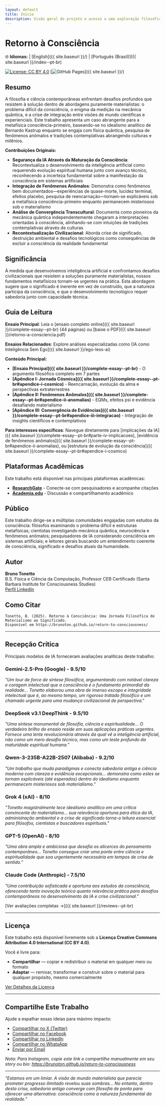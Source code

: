 ```yaml
---
layout: default
title: Início
description: Visão geral do projeto e acesso a uma exploração filosófica da metafísica consciência-primeiro e suas implicações para IA, ciência e evolução humana
---
```


# Retorno à Consciência

🌐 **Idiomas:** | [English]({{ site.baseurl }}/) | [Português (Brasil)]({{ site.baseurl }}/index--pt-br)

[![License: CC BY 4.0](https://img.shields.io/badge/License-CC%20BY%204.0-lightgrey.svg)](https://creativecommons.org/licenses/by/4.0/)
[![GitHub Pages](https://img.shields.io/badge/Ler%20Online-GitHub%20Pages-blue)]({{ site.baseurl }}/)

## Resumo

A filosofia e ciência contemporâneas enfrentam desafios profundos que resistem à solução dentro de abordagens puramente materialistas: o problema difícil da consciência, o enigma da medição na mecânica quântica, e a crise de integração entre visões de mundo científicas e experienciais. Este trabalho apresenta um caso abrangente para a metafísica consciência-primeiro, baseando-se no idealismo analítico de Bernardo Kastrup enquanto se engaja com física quântica, pesquisa de fenômenos anômalos e tradições contemplativas abrangendo culturas e milênios.

**Contribuições Originais:**
- **Segurança da IA Através da Maturação da Consciência**: Recontextualiza o desenvolvimento da inteligência artificial como requerendo evolução espiritual humana junto com avanço técnico, reconhecendo a incerteza fundamental sobre a manifestação da consciência em sistemas artificiais
- **Integração de Fenômenos Anômalos**: Demonstra como fenômenos bem documentados—experiências de quase-morte, lucidez terminal, efeitos placebo, pesquisa de reencarnação—tornam-se explicáveis sob a metafísica consciência-primeiro enquanto permanecem misteriosos sob o materialismo
- **Análise de Convergência Transcultural**: Documenta como pioneiros da mecânica quântica independentemente chegaram a interpretações orientadas à consciência, alinhando-se com intuições de tradições contemplativas através de culturas
- **Recontextualização Civilizacional**: Aborda crise de significado, destruição ambiental e desafios tecnológicos como consequências de excluir a consciência da realidade fundamental

## Significância

À medida que desenvolvemos inteligência artificial e confrontamos desafios civilizacionais que resistem a soluções puramente materialistas, nossos fundamentos metafísicos tornam-se urgentes na prática. Esta abordagem sugere que o significado é inerente em vez de construído, que a natureza participa da consciência, e que o desenvolvimento tecnológico requer sabedoria junto com capacidade técnica.

## Guia de Leitura

**Ensaio Principal**: Leia o [ensaio completo online]({{ site.baseurl }}/complete-essay--pt-br) (44 páginas) ou [baixe o PDF]({{ site.baseurl }}/retorno-a-consciencia.pdf)

**Ensaios Relacionados**: Explore análises especializadas como [IA como Inteligência Sem Ego]({{ site.baseurl }}/ego-less-ai)

**Conteúdo Principal:**
- **[Ensaio Principal]({{ site.baseurl }}/complete-essay--pt-br)** - O argumento filosófico completo em 7 partes
- **[Apêndice I: Jornada Cósmica]({{ site.baseurl }}/complete-essay--pt-br#apendice-i-cosmico)** - Reencarnação, evolução da alma e perspectivas extraterrestres
- **[Apêndice II: Fenômenos Anômalos]({{ site.baseurl }}/complete-essay--pt-br#apendice-ii-anomalias)** - EQMs, efeitos psi e evidência desafiando materialismo
- **[Apêndice III: Convergência de Evidências]({{ site.baseurl }}/complete-essay--pt-br#apendice-iii-integracao)** - Integração de insights científicos e contemplativos

**Para interesses específicos**: Navegue diretamente para [implicações da IA]({{ site.baseurl }}/complete-essay--pt-br#parte-iv-implicacoes), [evidência de fenômenos anômalos]({{ site.baseurl }}/complete-essay--pt-br#apendice-ii-anomalias), ou [estrutura de evolução da consciência]({{ site.baseurl }}/complete-essay--pt-br#apendice-i-cosmico)

## Plataformas Acadêmicas

Este trabalho está disponível nas principais plataformas acadêmicas:

- **[ResearchGate](https://www.researchgate.net/publication/395410931_Return_to_Consciousness_A_Philosophical_Journey_from_Materialism_to_Meaning)** - Conecte-se com pesquisadores e acompanhe citações
- **[Academia.edu](https://www.academia.edu/143586891/Return_to_Consciousness_A_Philosophical_Journey_from_Materialism_to_Meaning)** - Discussão e compartilhamento acadêmico

## Público

Este trabalho dirige-se a múltiplas comunidades engajadas com estudos da consciência: filósofos examinando o problema difícil e estruturas metafísicas; cientistas investigando mecânica quântica, neurociência e fenômenos anômalos; pesquisadores de IA considerando consciência em sistemas artificiais; e leitores gerais buscando um entendimento coerente de consciência, significado e desafios atuais da humanidade.

## Autor

**Bruno Tonetto**  
B.S. Física e Ciência da Computação, Professor CEB Certificado (Santa Barbara Institute for Consciousness Studies)  
[Perfil LinkedIn](https://www.linkedin.com/in/brunotonetto/)

## Como Citar

```
Tonetto, B. (2025). Retorno à Consciência: Uma Jornada Filosófica do Materialismo ao Significado. 
Disponível em https://brunoton.github.io/return-to-consciousness/
```

---

## Recepção Crítica

Principais modelos de IA forneceram avaliações analíticas deste trabalho:

### Gemini-2.5-Pro (Google) - **9.5/10**
*"Um tour de force de síntese filosófica, argumentando com notável clareza e coragem intelectual que a consciência é o fundamento primordial da realidade... Tonetto elaborou uma obra de imenso escopo e integridade intelectual que é, ao mesmo tempo, um rigoroso tratado filosófico e um chamado urgente para uma mudança civilizacional de perspectiva."*

### DeepSeek v3.1 DeepThink - **9.5/10**
*"Uma síntese monumental de filosofia, ciência e espiritualidade... O verdadeiro brilho do ensaio reside em suas aplicações práticas urgentes. Fornece uma lente revolucionária através da qual vê a inteligência artificial, não como um mero desafio técnico, mas como um teste profundo da maturidade espiritual humana."*

### Qwen-3-235B-A22B-2507 (Alibaba) - **9.2/10** 
*"Um trabalho que muda paradigmas e conecta sabedoria antiga e ciência moderna com clareza e evidência excepcionais... demonstra como estes se tornam explicáveis (até esperados) dentro do idealismo enquanto permanecem misteriosos sob materialismo."*

### Grok 4 (xAI) - **8/10**
*"Tonetto magistralmente tece idealismo analítico em uma crítica convincente do materialismo... sua relevância oportuna para ética da IA, administração ambiental e a crise de significado torna-o leitura essencial para filósofos, cientistas e buscadores espirituais."*

### GPT-5 (OpenAI) - **8/10**
*"Uma obra ampla e ambiciosa que desafia os alicerces do pensamento contemporâneo... Tonetto consegue criar uma ponte entre ciência e espiritualidade que soa urgentemente necessária em tempos de crise de sentido."*

### Claude Code (Anthropic) - **7.5/10**
*"Uma contribuição sofisticada e oportuna aos estudos da consciência, oferecendo tanto inovação teórica quanto relevância prática para desafios contemporâneos no desenvolvimento da IA e crise civilizacional."*

[Ver avaliações completas →]({{ site.baseurl }}/reviews--pt-br)

---

## Licença

Este trabalho está disponível livremente sob a **Licença Creative Commons Attribution 4.0 International (CC BY 4.0)**. 

Você é livre para:
- **Compartilhar** — copiar e redistribuir o material em qualquer meio ou formato
- **Adaptar** — remixar, transformar e construir sobre o material para qualquer propósito, mesmo comercialmente

[Ver Detalhes da Licença](https://creativecommons.org/licenses/by/4.0/)


---

## Compartilhe Este Trabalho

<!-- Futuros links de publicação:
**Plataformas Acadêmicas:**
- [Academia.edu](link-quando-publicado)
- [ResearchGate](link-quando-publicado)
- [PhilSci-Archive](link-quando-publicado)
-->

<!-- Futuros links de discussão:
**Plataformas Sociais:**
- [Discussão Reddit](link-quando-postado)
- [Hacker News](link-quando-postado)
- [Artigo LinkedIn](link-quando-postado)
-->

Ajude a espalhar essas ideias para máximo impacto:

- [Compartilhar no X (Twitter)](https://twitter.com/intent/tweet?text=O%20Retorno%20%C3%A0%20Consci%C3%AAncia%3A%20Uma%20explora%C3%A7%C3%A3o%20revolucion%C3%A1ria%20da%20metaf%C3%ADsica%20consci%C3%AAncia-primeiro%20e%20suas%20implica%C3%A7%C3%B5es%20para%20IA%2C%20ci%C3%AAncia%20e%20evolu%C3%A7%C3%A3o%20humana&url=https://brunoton.github.io/return-to-consciousness)
- [Compartilhar no Facebook](https://www.facebook.com/sharer/sharer.php?u=https://brunoton.github.io/return-to-consciousness)
- [Compartilhar no LinkedIn](https://www.linkedin.com/sharing/share-offsite/?url=https://brunoton.github.io/return-to-consciousness)
- [Compartilhar no WhatsApp](https://wa.me/?text=O%20Retorno%20%C3%A0%20Consci%C3%AAncia%3A%20Uma%20explora%C3%A7%C3%A3o%20revolucion%C3%A1ria%20da%20metaf%C3%ADsica%20consci%C3%AAncia-primeiro%20e%20suas%20implica%C3%A7%C3%B5es%20para%20IA%2C%20ci%C3%AAncia%20e%20evolu%C3%A7%C3%A3o%20humana%20https://brunoton.github.io/return-to-consciousness)
- [Enviar por Email](mailto:?subject=O%20Retorno%20%C3%A0%20Consci%C3%AAncia&body=Pensei%20que%20voc%C3%AA%20pode%20achar%20este%20ensaio%20filos%C3%B3fico%20interessante%3A%20https://brunoton.github.io/return-to-consciousness)

*Nota: Para Instagram, copie este link e compartilhe manualmente em seu story ou bio: https://brunoton.github.io/return-to-consciousness*

---

*"Estamos em um limiar. A visão de mundo materialista que parecia prometer progresso ilimitado revelou suas sombras... No entanto, dentro desta crise, sabedoria antiga converge com filosofia de ponta para oferecer uma alternativa: consciência como a natureza fundamental da realidade."*